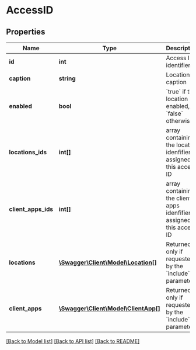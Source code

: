 # AccessID

## Properties
Name | Type | Description | Notes
------------ | ------------- | ------------- | -------------
**id** | **int** | Access ID identifier | [optional] 
**caption** | **string** | Location caption | [optional] 
**enabled** | **bool** | &#x60;true&#x60; if the location is enabled, &#x60;false&#x60; otherwise | [optional] 
**locations_ids** | **int[]** | array containing the location idenfifiers assigned to this access ID | [optional] 
**client_apps_ids** | **int[]** | array containing the client apps idenfifiers assigned to this access ID | [optional] 
**locations** | [**\Swagger\Client\Model\Location[]**](Location.md) | Returned only if requested by the &#x60;include&#x60; parameter. | [optional] 
**client_apps** | [**\Swagger\Client\Model\ClientApp[]**](ClientApp.md) | Returned only if requested by the &#x60;include&#x60; parameter. | [optional] 

[[Back to Model list]](../README.md#documentation-for-models) [[Back to API list]](../README.md#documentation-for-api-endpoints) [[Back to README]](../README.md)


